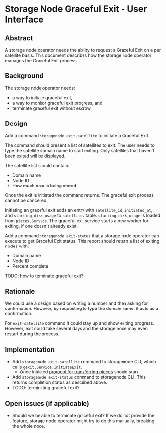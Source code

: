 # Storage Node Graceful Exit - User Interface

## Abstract

A storage node operator needs the ability to request a Graceful Exit on a per satellite basis.
This document describes how the storage node operator manages the Graceful Exit process.

## Background

The storage node operator needs:
- a way to initiate graceful exit, 
- a way to monitor graceful exit progress, and
- terminate graceful exit without escrow.

## Design

Add a command `storagenode exit-satellite` to initiate a Graceful Exit.

The command should present a list of satellites to exit. The user needs to type the satellite domain name to start exiting. Only satellites that haven't been exited will be displayed.

The satellite list should contain:
- Domain name
- Node ID
- How much data is being stored

Once the exit is initiated the command returns. The graceful exit process cannot be cancelled.

Initiating an graceful exit adds an entry with `satellite_id`, `initiated_at`, and `starting_disk_usage` to 
`satellites` table. `starting_disk_usage` is loaded from `pieces.Service`. The graceful exit service starts a new worker for exiting, if one doesn't already exist.

Add a command `storagenode exit-status` that a storage node operator can execute to get Graceful Exit status.  This report should return a list of exiting nodes with:
- Domain name
- Node ID
- Percent complete

TODO: how to terminate graceful exit?

## Rationale

We could use a design based on writing a number and then asking for confirmation. However, by requesting to type the domain name, it acts as a confirmation.

For `exit-satellite` command it could stay up and show exiting progress. However, exit could take several days and the storage node may even restart during the process.

## Implementation

- Add `storagenode exit-satellite` command to storagenode CLI, which calls `gexit.Service.InitiateExit`.
	- Once initiated [protocol for transferring pieces](storagenode-graceful-exit-protocol.md) should start.
- Add `storagenode exit-status` command to storagenode CLI. This returns completion status as described above.
- TODO: terminating graceful exit?

## Open issues (if applicable)

- Should we be able to terminate graceful exit? If we do not provide the feature, storage node operator might try to do this manually, breaking the whole node.